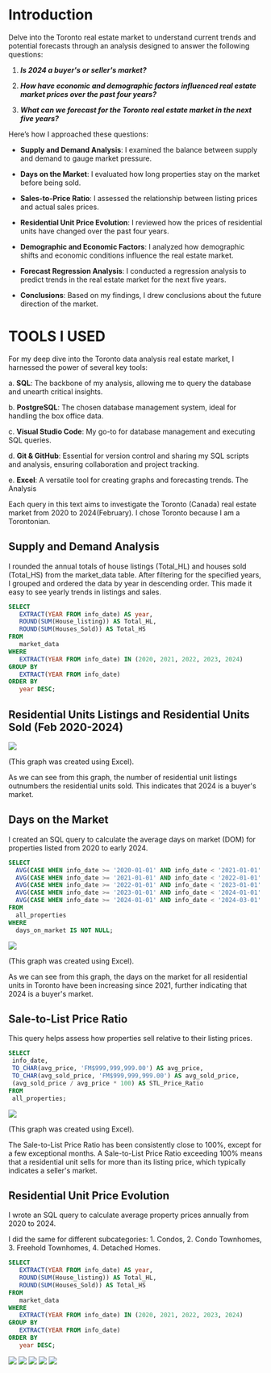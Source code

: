 # Introduction

Delve into the Toronto real estate market to understand current trends and potential forecasts through an analysis designed to answer the following questions:

1.  ***Is 2024 a buyer's or seller's market?***

2.  ***How have economic and demographic factors influenced real estate market prices over the past four years?***

 3.  ***What can we forecast for the Toronto real estate market in the next five years?***

Here’s how I approached these questions:

- **Supply and Demand Analysis**: I examined the balance between supply and demand to gauge market pressure.

- **Days on the Market**: I evaluated how long properties stay on the market before being 
sold.

- **Sales-to-Price Ratio**: I assessed the relationship between listing prices and actual sales prices.

- **Residential Unit Price Evolution**: I reviewed how the prices of residential units have changed over the past four years.

- **Demographic and Economic Factors**: I analyzed how demographic shifts and economic conditions influence the real estate market.

- **Forecast Regression Analysis**: I conducted a regression analysis to predict trends in the real estate market for the next five years.

- **Conclusions**: Based on my findings, I drew conclusions about the future direction of the market.

# TOOLS I USED

For my deep dive into the Toronto data analysis real estate market, I harnessed the power of several key tools:

a. **SQL**: The backbone of my analysis, allowing me to query the database and unearth critical insights.

b. **PostgreSQL**: The chosen database management system, ideal for handling the box office data.

c. **Visual Studio Code**: My go-to for database management and executing SQL queries.

d. **Git & GitHub**: Essential for version control and sharing my SQL scripts and analysis, ensuring collaboration and project tracking.

e. **Excel**: A versatile tool for creating graphs and forecasting trends.
The Analysis

Each query in this text aims to investigate the Toronto (Canada) real estate market from 2020 to 2024(February). I chose Toronto because I am a Torontonian.

## Supply and Demand Analysis

I rounded the annual totals of house listings (Total_HL) and houses sold (Total_HS) from the market_data table. After filtering for the specified years, I grouped and ordered the data by year in descending order. This made it easy to see yearly trends in listings and sales.

``` sql
SELECT
   EXTRACT(YEAR FROM info_date) AS year,
   ROUND(SUM(House_listing)) AS Total_HL, 
   ROUND(SUM(Houses_Sold)) AS Total_HS 
FROM
   market_data
WHERE
   EXTRACT(YEAR FROM info_date) IN (2020, 2021, 2022, 2023, 2024)
GROUP BY
   EXTRACT(YEAR FROM info_date)
ORDER BY
   year DESC;
```
## Residential Units Listings and Residential Units Sold (Feb 2020-2024)

<img src=".vscode/Image 1.png">

(This graph was created using Excel). 

As we can see from this graph, the number of residential unit listings outnumbers the residential units sold. This indicates that 2024 is a buyer's market.



## Days on the Market

I created an SQL query to calculate the average days on market (DOM) for properties listed from 2020 to early 2024. 

``` sql
SELECT
  AVG(CASE WHEN info_date >= '2020-01-01' AND info_date < '2021-01-01' THEN days_on_market END) AS DOM_2020,
  AVG(CASE WHEN info_date >= '2021-01-01' AND info_date < '2022-01-01' THEN days_on_market END) AS DOM_2021,
  AVG(CASE WHEN info_date >= '2022-01-01' AND info_date < '2023-01-01' THEN days_on_market END) AS DOM_2022,
  AVG(CASE WHEN info_date >= '2023-01-01' AND info_date < '2024-01-01' THEN days_on_market END) AS DOM_2023,
  AVG(CASE WHEN info_date >= '2024-01-01' AND info_date < '2024-03-01' THEN days_on_market END) AS DOM_2024
FROM
  all_properties
WHERE
  days_on_market IS NOT NULL;
```
<img src=".vscode/Image 2.png">

(This graph was created using Excel). 

As we can see from this graph, the days on the market for all residential units in Toronto have been increasing since 2021, further indicating that 2024 is a buyer's market.

## Sale-to-List Price Ratio

This query helps assess how properties sell relative to their listing prices.

``` sql
SELECT
 info_date,
 TO_CHAR(avg_price, 'FM$999,999,999.00') AS avg_price,
 TO_CHAR(avg_sold_price, 'FM$999,999,999.00') AS avg_sold_price,
 (avg_sold_price / avg_price * 100) AS STL_Price_Ratio
FROM
 all_properties;
 ```
 <img src=".vscode/Image 3.png">

 (This graph was created using Excel).

The Sale-to-List Price Ratio has been consistently close to 100%, except for a few exceptional months. A Sale-to-List Price Ratio exceeding 100% means that a residential unit sells for more than its listing price, which typically indicates a seller's market.

## Residential Unit Price Evolution

I wrote an SQL query to calculate average property prices annually from 2020 to 2024.

I did the same for different subcategories: 1. Condos, 2. Condo Townhomes, 3. Freehold Townhomes, 4. Detached Homes.

``` sql
SELECT
   EXTRACT(YEAR FROM info_date) AS year,
   ROUND(SUM(House_listing)) AS Total_HL, 
   ROUND(SUM(Houses_Sold)) AS Total_HS 
FROM
   market_data
WHERE
   EXTRACT(YEAR FROM info_date) IN (2020, 2021, 2022, 2023, 2024)
GROUP BY
   EXTRACT(YEAR FROM info_date)
ORDER BY
   year DESC;
```
 <img src=".vscode/All properties.png">
 <img src=".vscode/Condos.png">
 <img src=".vscode/Condo Townhomes.png">
 <img src=".vscode/Freehold.png">
 <img src=".vscode/Detached homes.png"> 
